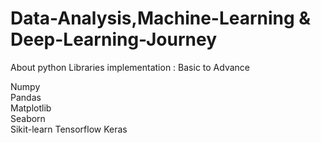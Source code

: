 # Data-Analysis,Machine-Learning & Deep-Learning-Journey
About python Libraries implementation : Basic to Advance


Numpy  
Pandas  
Matplotlib  
Seaborn  
Sikit-learn
Tensorflow
Keras
